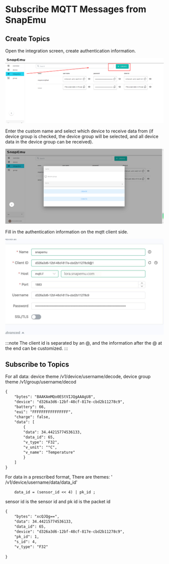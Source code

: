 # Subscribe MQTT Messages from SnapEmu

## Create Topics
Open the integration screen, create authentication information.

![](img/subscribe_mqtt_messages_from_snapemu/01.jpg)

Enter the custom name and select which device to receive data from (if device group is checked, the device group will be selected, and all device data in the device group can be received).

![](img/subscribe_mqtt_messages_from_snapemu/02.jpg)

Fill in the authentication information on the mqtt client side.

![](img/subscribe_mqtt_messages_from_snapemu/03.jpg)

:::note
The client id is separated by an @, and the information after the @ at the end can be customized.
:::

## Subscribe to Topics
For all data: device theme /v1/device/username/decode, device group theme
/v1/group/username/decod 


```
{
	"bytes": "BAAKAmMQo0EStVIJQgAAAgU8",
	"device": "d326a3d6-12bf-48cf-817e-cbd2b11278c9",
	"battery": 66,
	"eui": "FFFFFFFFFFFFFFFF",
	"charge": false,
	"data": [
		{
 		"data": 34.44215774536133,
 		"data_id": 65,
 		"v_type": "F32",
 		"v_unit": "°C",
 		"v_name": "Temperature"
		}
 	]
}
```

For data in a prescribed format, There are themes: ' /v1/device/username/data/data_id'

```
	data_id = (sensor_id << 4) | pk_id ;
```

sensor id is the sensor id and pk id is the packet id

```
{
 	"bytes": "xcQJQg==",
	"data": 34.44215774536133,
	"data_id": 65,
 	"device": "d326a3d6-12bf-48cf-817e-cbd2b11278c9",
	"pk_id": 1,
	"s_id": 4,
 	"v_type": "F32"

}
```

